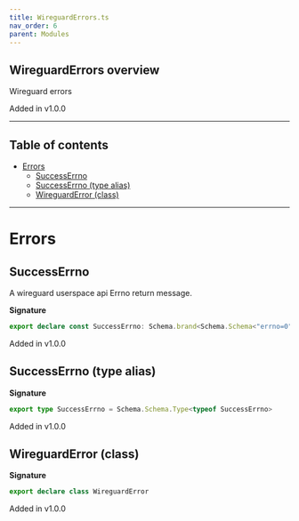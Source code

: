 ```yaml
---
title: WireguardErrors.ts
nav_order: 6
parent: Modules
---
```


## WireguardErrors overview

Wireguard errors

Added in v1.0.0

---

<h2 class="text-delta">Table of contents</h2>

- [Errors](#errors)
  - [SuccessErrno](#successerrno)
  - [SuccessErrno (type alias)](#successerrno-type-alias)
  - [WireguardError (class)](#wireguarderror-class)

---

# Errors

## SuccessErrno

A wireguard userspace api Errno return message.

**Signature**

```ts
export declare const SuccessErrno: Schema.brand<Schema.Schema<"errno=0", "errno=0", never>, "SuccessErrno">
```

Added in v1.0.0

## SuccessErrno (type alias)

**Signature**

```ts
export type SuccessErrno = Schema.Schema.Type<typeof SuccessErrno>
```

Added in v1.0.0

## WireguardError (class)

**Signature**

```ts
export declare class WireguardError
```

Added in v1.0.0
